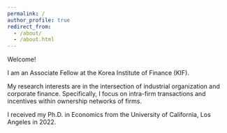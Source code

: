 ```yaml
---
permalink: /
author_profile: true
redirect_from: 
  - /about/
  - /about.html
---
```

Welcome!

I am an Associate Fellow at the Korea Institute of Finance (KIF). 

My research interests are in the intersection of industrial organization and corporate finance. 
Specifically, I focus on intra-firm transactions and incentives within ownership networks of firms. 

I received my Ph.D. in Economics from the University of California, Los Angeles in 2022. 


